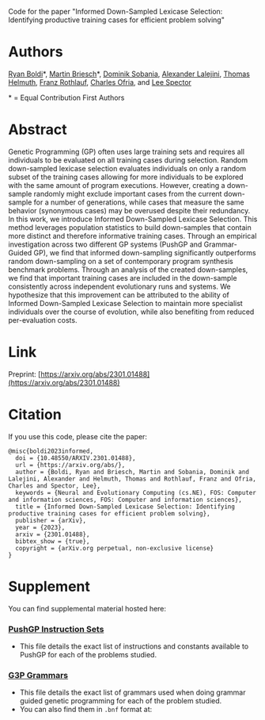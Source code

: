 
Code for the paper "Informed Down-Sampled Lexicase Selection: Identifying productive training cases for efficient problem solving"

# Authors

[Ryan Boldi](https://ryanboldi.github.io/)\*, [Martin Briesch](https://en.wi.bwl.uni-mainz.de/martin-briesch/)\*, [Dominik Sobania](https://en.wi.bwl.uni-mainz.de/dominik-sobania/), [Alexander Lalejini](https://lalejini.com/), [Thomas Helmuth](https://cs.hamilton.edu/~thelmuth/index.html), [Franz Rothlauf](https://en.wi.bwl.uni-mainz.de/franz-rothlauf/), [Charles Ofria](https://ofria.com/), and [Lee Spector](https://lspector.github.io/)

\* = Equal Contribution First Authors

# Abstract

Genetic Programming (GP) often uses large training sets and requires all individuals to be evaluated on all training cases during selection. Random down-sampled lexicase selection evaluates individuals on only a random subset of the training cases allowing for more individuals to be explored with the same amount of program executions. However, creating a down-sample randomly might exclude important cases from the current down-sample for a number of generations, while cases that measure the same behavior (synonymous cases) may be overused despite their redundancy. In this work, we introduce Informed Down-Sampled Lexicase Selection. This method leverages population statistics to build down-samples that contain more distinct and therefore informative training cases. Through an empirical investigation across two different GP systems (PushGP and Grammar-Guided GP), we find that informed down-sampling significantly outperforms random down-sampling on a set of contemporary program synthesis benchmark problems. Through an analysis of the created down-samples, we find that important training cases are included in the down-sample consistently across independent evolutionary runs and systems. We hypothesize that this improvement can be attributed to the ability of Informed Down-Sampled Lexicase Selection to maintain more specialist individuals over the course of evolution, while also benefiting from reduced per-evaluation costs.

# Link

Preprint: [https://arxiv.org/abs/2301.01488](https://arxiv.org/abs/2301.01488)

# Citation

If you use this code, please cite the paper:

```
@misc{boldi2023informed,
  doi = {10.48550/ARXIV.2301.01488},
  url = {https://arxiv.org/abs/},
  author = {Boldi, Ryan and Briesch, Martin and Sobania, Dominik and Lalejini, Alexander and Helmuth, Thomas and Rothlauf, Franz and Ofria, Charles and Spector, Lee},
  keywords = {Neural and Evolutionary Computing (cs.NE), FOS: Computer and information sciences, FOS: Computer and information sciences},
  title = {Informed Down-Sampled Lexicase Selection: Identifying productive training cases for efficient problem solving},
  publisher = {arXiv},
  year = {2023},
  arxiv = {2301.01488},
  bibtex_show = {true},
  copyright = {arXiv.org perpetual, non-exclusive license}
}

```
# Supplement

You can find supplemental material hosted here:

### [PushGP Instruction Sets](/supplement/instructionsPushGP.md)
- This file details the exact list of instructions and constants available to PushGP for each of the problems studied.
### [G3P Grammars](/supplement/grammarsG3P.md)
- This file details the exact list of grammars used when doing grammar guided genetic programming for each of the problem studied.
- You can also find them in `.bnf` format at: 